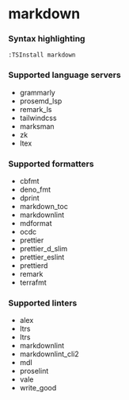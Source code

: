 # markdown

### Syntax highlighting

```vim
:TSInstall markdown
```

### Supported language servers

- grammarly
- prosemd_lsp
- remark_ls
- tailwindcss
- marksman
- zk
- ltex

### Supported formatters

- cbfmt
- deno_fmt
- dprint
- markdown_toc
- markdownlint
- mdformat
- ocdc
- prettier
- prettier_d_slim
- prettier_eslint
- prettierd
- remark
- terrafmt

### Supported linters

- alex
- ltrs
- ltrs
- markdownlint
- markdownlint_cli2
- mdl
- proselint
- vale
- write_good

